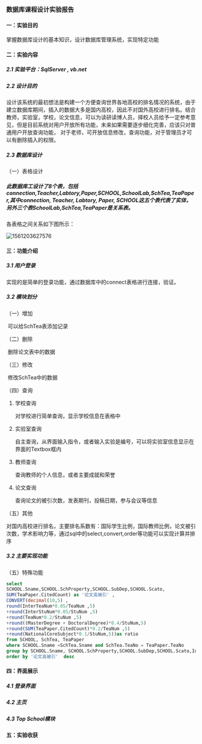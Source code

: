 ### 								数据库课程设计实验报告

#### 一：实验目的

掌握数据库设计的基本知识，设计数据库管理系统，实现特定功能

#### 二：实验内容 

##### 2.1 实验平台：SqlServer , vb.net

##### 2.2 设计目的

​	设计该系统的最初想法是构建一个方便查询世界各地高校的排名情况的系统，由于建立数据库期间，插入的数据大多是国内高校，因此不对国外高校进行排名。结合教师，实验室，学校，论文信息，可以为读研读博人员，择校人员给予一定参考意见，但是目前系统对用户开放所有功能，未来如果需要逐步细化完善，应该只对普通用户开放查询功能， 对于老师，可开放信息修改，查询功能，对于管理员才可以有删除插入的权限。

##### 2.3 数据库设计

（一）表格设计

##### 此数据库工设计了8个表，包括connection,Teacher,Labtory,Paper,SCHOOL,SchoolLab,SchTea,TeaPaper,其中connection, Teacher, Labtory, Paper, SCHOOL这五个表代表了**实体**，另外三个表SchoolLab,SchTea,TeaPaper是关系表。

各表格之间关系如下图所示：

![1561203627576](C:\Users\荔枝琦\AppData\Local\Temp\1561203627576.png)

#### 三：功能介绍

##### 3.1 用户登录

​	实现的是简单的登录功能，通过数据库中的connect表格进行连接，验证。

##### 3.2 模块划分

（一）增加

​	可以给SchTea表添加记录

（二）删除

​	删除论文表中的数据

（三）修改

​	修改SchTea中的数据

（四）查询

1. 学校查询

   对学校进行简单查询，显示学校信息在表格中

2. 实验室查询

   自主查询，从界面输入指令，或者输入实验是编号，可以将实验室信息显示在界面的Textbox框内

3. 教师查询

   查询教师的个人信息，或者主要成就和荣誉

4. 论文查询

   查询论文的被引次数，发表期刊，投稿日期，参与会议等信息

   

（五）其他

对国内高校进行排名，主要排名系数有：国际学生比例，国际教师比例，论文被引次数，学术影响力等，通过sql中的select,convert,order等功能可以实现计算并排序

##### 3.2 主要实现功能

（五）特殊功能

```sql
select 
SCHOOL.Sname,SCHOOL.SchProperty,SCHOOL.SubDep,SCHOOL.Scato,
SUM(TeaPaper.CitedCount) as '论文高被引' ,
CONVERT(decimal(10,5) ,
round(InterTeaNum*0.05/TeaNum ,5)
+round(InterStuNum*0.05/StuNum ,5)
+round(TeaNum*0.2/StuNum ,5)
+round((MasterDegree + DoctoralDegree)*0.4/StuNum,5)
+round(SUM(TeaPaper.CitedCount)*0.2/TeaNum ,5)
+round(NationalCoreSubject*0.1/StuNum,5))as ratio
from SCHOOL, SchTea, TeaPaper 
where SCHOOL.Sname =SchTea.Sname and SchTea.TeaNo = TeaPaper.TeaNo 
group by SCHOOL.Sname, SCHOOL.SchProperty,SCHOOL.SubDep,SCHOOL.Scato,InterStuNum,StuNum,TeaNum,InterTeaNum,MasterDegree,DoctoralDegree,NationalCoreSubject
order by '论文高被引'  desc
```



#### 四：界面展示

##### 4.1 登录界面

##### 4.2 主页

##### 4.3 Top School模块

#### 五：实验收获